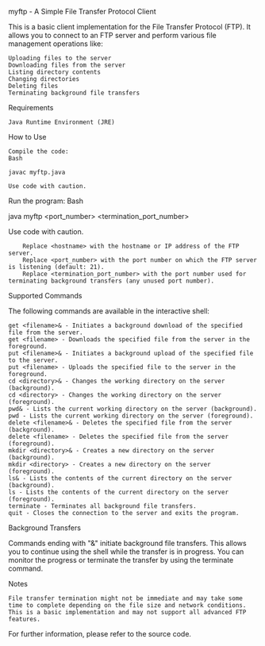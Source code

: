myftp - A Simple File Transfer Protocol Client

This is a basic client implementation for the File Transfer Protocol (FTP). It allows you to connect to an FTP server and perform various file management operations like:

    Uploading files to the server
    Downloading files from the server
    Listing directory contents
    Changing directories
    Deleting files
    Terminating background file transfers

Requirements

    Java Runtime Environment (JRE)

How to Use

    Compile the code:
    Bash

    javac myftp.java

    Use code with caution.

Run the program:
Bash

java myftp <hostname> <port_number> <termination_port_number>

Use code with caution.

        Replace <hostname> with the hostname or IP address of the FTP server.
        Replace <port_number> with the port number on which the FTP server is listening (default: 21).
        Replace <termination_port_number> with the port number used for terminating background transfers (any unused port number).

Supported Commands

The following commands are available in the interactive shell:

    get <filename>& - Initiates a background download of the specified file from the server.
    get <filename> - Downloads the specified file from the server in the foreground.
    put <filename>& - Initiates a background upload of the specified file to the server.
    put <filename> - Uploads the specified file to the server in the foreground.
    cd <directory>& - Changes the working directory on the server (background).
    cd <directory> - Changes the working directory on the server (foreground).
    pwd& - Lists the current working directory on the server (background).
    pwd - Lists the current working directory on the server (foreground).
    delete <filename>& - Deletes the specified file from the server (background).
    delete <filename> - Deletes the specified file from the server (foreground).
    mkdir <directory>& - Creates a new directory on the server (background).
    mkdir <directory> - Creates a new directory on the server (foreground).
    ls& - Lists the contents of the current directory on the server (background).
    ls - Lists the contents of the current directory on the server (foreground).
    terminate - Terminates all background file transfers.
    quit - Closes the connection to the server and exits the program.

Background Transfers

Commands ending with "&" initiate background file transfers. This allows you to continue using the shell while the transfer is in progress. You can monitor the progress or terminate the transfer by using the terminate command.

Notes

    File transfer termination might not be immediate and may take some time to complete depending on the file size and network conditions.
    This is a basic implementation and may not support all advanced FTP features.

For further information, please refer to the source code.
